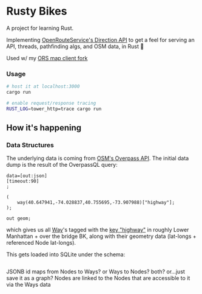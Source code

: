 # Rusty Bikes
A project for learning Rust.

Implementing [OpenRouteService's Direction API](https://giscience.github.io/openrouteservice/api-reference/endpoints/directions/) to get a feel for serving an API, threads, pathfinding algs, and OSM data, in Rust :crab:

Used w/ my [ORS map client fork](https://github.com/binhrobles/ors-map-client-rusty-fork)

### Usage
```bash
# host it at localhost:3000
cargo run

# enable request/response tracing
RUST_LOG=tower_http=trace cargo run
```

## How it's happening
### Data Structures
The underlying data is coming from [OSM's Overpass API](https://wiki.openstreetmap.org/wiki/Overpass_API). The initial data dump is the result of the OverpassQL query:
```
data=[out:json]
[timeout:90]
;

(
    way(40.647941,-74.028837,40.755695,-73.907988)["highway"];
);

out geom;
```
which gives us all [Way](https://wiki.openstreetmap.org/wiki/Way)'s tagged with the [key "highway"](https://wiki.openstreetmap.org/wiki/Key:highway) in roughly Lower Manhattan + over the bridge BK, along with their geometry data (lat-longs + referenced Node lat-longs).

This gets loaded into SQLite under the schema:
```mermaid
```
JSONB id maps from Nodes to Ways? or Ways to Nodes? both?
or...just save it as a graph? Nodes are linked to the Nodes that are accessible to it via the Ways data
